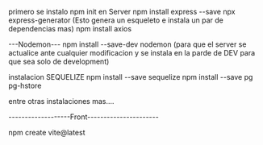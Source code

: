 primero se instalo 
npm init en Server 
npm install express --save
npx express-generator (Esto genera un esqueleto e instala un par de dependencias mas)
npm install axios

---Nodemon---
npm install --save-dev nodemon (para que el server se actualice ante cualquier modificacion y se instala en la parde de DEV para que sea solo de development)

instalacion SEQUELIZE
npm install --save sequelize
npm install --save pg pg-hstore

entre otras instalaciones mas....


-------------------Front----------------------

npm create vite@latest